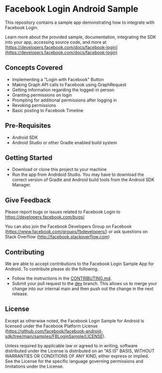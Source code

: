 Facebook Login Android Sample
========================

This repository contains a sample app demonstrating how to integrate with Facebook Login.

Learn more about the provided sample, documentation, integrating the SDK into your app, accessing source code, and more at [https://developers.facebook.com/docs/facebook-login](https://developers.facebook.com/docs/facebook-login)

Concepts Covered
-------------
- Implementing a "Login with Facebook" Button
- Making Graph API calls to Facebook using GraphRequest
- Getting information regarding the logged-in person
- Granting permissions on login
- Prompting for additional permissions after logging in
- Revoking permissions
- Basic posting to Facebook Timeline

Pre-Requisites
-------------
- Android SDK
- Android Studio or other Gradle enabled build system

Getting Started
-------------
- Download or clone this project to your machine
- Run the app from Andrdoid Studio. You may have to download the correct version of Gradle and Android build tools from the Android SDK Manager.

Give Feedback
-------------
Please report bugs or issues related to Facebook Login to https://developers.facebook.com/bugs/

You can also join the Facebook Developers Group on Facebook (https://www.facebook.com/groups/fbdevelopers/) or ask questions on Stack Overflow (http://facebook.stackoverflow.com)

Contributing
-------------
We are able to accept contributions to the Facebook Login Sample App for Android. To contribute please do the following.
- Follow the instructions in the [CONTRIBUTING.md](https://github.com/facebook/facebook-android-sdk/tree/main/samples/FBLoginSample/CONTRIBUTING.md).
- Submit your pull request to the [dev](https://github.com/facebook/facebook-android-sdk/tree/dev) branch. This allows us to merge your change into our internal main and then push out the change in the next release.

License
-------
Except as otherwise noted, the Facebook Login Sample for Android is licensed under the Facebook Platform License (https://github.com/facebook/facebook-android-sdk/tree/main/samples/FBLoginSample/LICENSE).

Unless required by applicable law or agreed to in writing, software distributed under the License is distributed on an "AS IS" BASIS, WITHOUT WARRANTIES OR CONDITIONS OF ANY KIND, either express or implied.  See the License for the specific language governing permissions and limitations under the License.

